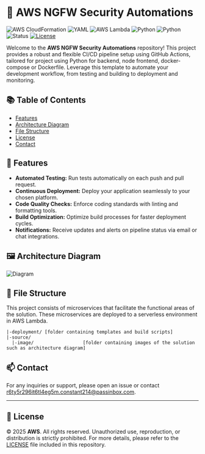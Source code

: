 # 📄 AWS NGFW Security Automations

![AWS CloudFormation](https://img.shields.io/badge/AWS-CloudFormation-blue)
![YAML](https://img.shields.io/badge/YAML-CB171E?logo=yaml&logoColor=fff)
![AWS Lambda](https://img.shields.io/badge/AWS-Lambda-FF9900)
![Python](https://img.shields.io/badge/Python-3776AB?logo=python&logoColor=fff)
![Python](https://img.shields.io/badge/Python-3.11%2B-blue.svg)
![Status](https://img.shields.io/badge/Status-Development-blue.svg)
[![License](https://img.shields.io/badge/License-Apache%202.0-blue.svg)](LICENSE)

Welcome to the **AWS NGFW Security Automations** repository! This project provides a robust and flexible CI/CD pipeline setup using GitHub Actions, tailored for project using Python for backend, node frontend, docker-compose or Dockerfile. Leverage this template to automate your development workflow, from testing and building to deployment and monitoring.

## 📚 Table of Contents

- [Features](#-features)
- [Architecture Diagram](#-architecture-diagram)
- [File Structure](-file-structure)
- [License](#-license)
- [Contact](#-contact)

## 🌟 Features

- **Automated Testing:** Run tests automatically on each push and pull request.
- **Continuous Deployment:** Deploy your application seamlessly to your chosen platform.
- **Code Quality Checks:** Enforce coding standards with linting and formatting tools.
- **Build Optimization:** Optimize build processes for faster deployment cycles.
- **Notifications:** Receive updates and alerts on pipeline status via email or chat integrations.

## 🖼️ Architecture Diagram

![Diagram](source/image/architecture_diagram.png)

## 📁 File Structure

This project consists of microservices that facilitate the functional areas of the solution. These microservices are deployed to a serverless environment in AWS Lambda.

```
|-deployment/ [folder containing templates and build scripts]
|-source/
  |-image/                  [folder containing images of the solution such as architecture diagram]
```

## 📫 Contact

For any inquiries or support, please open an issue or contact [r6ty5r296it6tl4eg5m.constant214@passinbox.com](mailto:r6ty5r296it6tl4eg5m.constant214@passinbox.com).

---

## 📜 License

© 2025 **AWS**. All rights reserved. Unauthorized use, reproduction, or distribution is strictly prohibited. For more details, please refer to the [LICENSE](LICENSE) file included in this repository.

